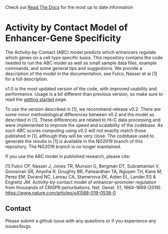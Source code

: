 Check out [Read The Docs](https://abc-enhancer-gene-prediction.readthedocs.io/en/latest/) for the most up to date information

# Activity by Contact Model of Enhancer-Gene Specificity

The Activity-by-Contact (ABC) model predicts which enhancers regulate which genes on a cell type specific basis. This repository contains the code needed to run the ABC model as well as small sample data files, example commands, and some general tips and suggestions. We provide a description of the model in the documentation, see Fulco, Nasser et al [1] for a full description.

v1.0 is the  most updated version of the code, with improved usability and performance. Usage is a bit different than previous version, so make sure to read the [getting started](https://abc-enhancer-gene-prediction.readthedocs.io/en/latest/usage/getting_started.html#) page.

To use the version described in [1], we recommend release v0.2. There are some minor methodological differences between v0.2 and the model as described in [1]. These differences are related to Hi-C data processing and were implemented to improve the speed and scalability of the codebase. As such ABC scores computing using v0.2 will not exactly match those published in [1], although they will be very close. The codebase used to generate the results in [1] is available in the NG2019 branch of this repository. The NG2019 branch is no longer maintained.

If you use the ABC model in published research, please cite:

[1] Fulco CP, Nasser J, Jones TR, Munson G, Bergman DT, Subramanian V, Grossman SR, Anyoha R, Doughty BR, Patwardhan TA, Nguyen TH, Kane M, Perez EM, Durand NC, Lareau CA, Stamenova EK, Aiden EL, Lander ES & Engreitz JM. Activity-by-contact model of enhancer–promoter regulation from thousands of CRISPR perturbations. Nat. Genet. 51, 1664–1669 (2019). https://www.nature.com/articles/s41588-019-0538-0

## Contact
Please submit a github issue with any questions or if you experience any issues/bugs. 


